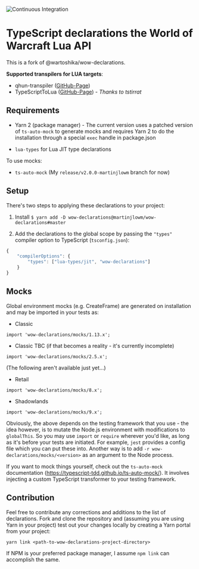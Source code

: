 ![Continuous Integration](https://github.com/martinjlowm/wow-declarations/workflows/Continuous%20Integration/badge.svg)

# TypeScript declarations the World of Warcraft Lua API

This is a fork of @wartoshika/wow-declarations.

**Supported transpilers for LUA targets**:
- qhun-transpiler ([GitHub-Page](https://github.com/wartoshika/qhun-transpiler))
- TypeScriptToLua ([GitHub-Page](https://github.com/TypeScriptToLua/TypeScriptToLua)) - *Thanks to tstirrat*

## Requirements

- Yarn 2 (package manager) - The current version uses a patched version of `ts-auto-mock` to generate mocks and
  requires Yarn 2 to do the installation through a special `exec` handle in package.json

- `lua-types` for Lua JIT type declarations

To use mocks:

- `ts-auto-mock` (My `release/v2.0.0-martinjlowm` branch for now)


## Setup

There's two steps to applying these declarations to your project:

1. Install `$ yarn add -D wow-declarations@martinjlowm/wow-declarations#master`

2. Add the declarations to the global scope by passing the `"types"` compiler
   option to TypeScript (`tsconfig.json`):

```js
{
    "compilerOptions": {
        "types": ["lua-types/jit", "wow-declarations"]
    }
}
```

## Mocks

Global environment mocks (e.g. CreateFrame) are generated on installation and
may be imported in your tests as:

- Classic

```
import 'wow-declarations/mocks/1.13.x';
```

- Classic TBC (if that becomes a reality - it's currently incomplete)

```
import 'wow-declarations/mocks/2.5.x';
```

(The following aren't available just yet...)

- Retail

```
import 'wow-declarations/mocks/8.x';
```

- Shadowlands

```
import 'wow-declarations/mocks/9.x';
```

Obviously, the above depends on the testing framework that you use - the idea
however, is to mutate the Node.js environment with modifications to
`globalThis`. So you may use `import` or `require` wherever you'd like, as long
as it's before your tests are initiated. For example, `jest` provides a config
file which you can put these into. Another way is to add `-r
wow-declarations/mocks/<version>` as an argument to the Node
process.

If you want to mock things yourself, check out the `ts-auto-mock` documentation
(https://typescript-tdd.github.io/ts-auto-mock/). It involves injecting a custom
TypeScript transformer to your testing framework.

## Contribution

Feel free to contribute any corrections and additions to the list of
declarations. Fork and clone the repository and (assuming you are using Yarn in
your project) test out your changes locally by creating a Yarn portal from your
project:

```
yarn link <path-to-wow-declarations-project-directory>
```

If NPM is your preferred package manager, I assume `npm link` can accomplish the same.
